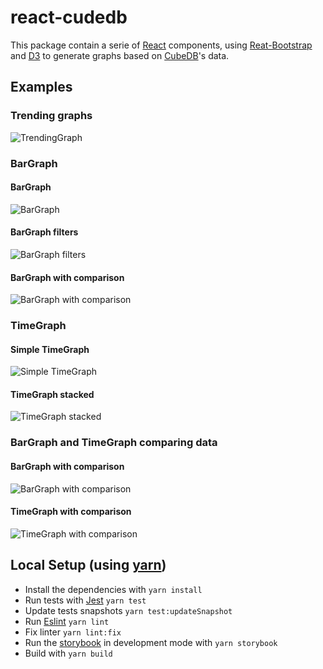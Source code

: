 # react-cudedb

This package contain a serie of [React][react] components, using [Reat-Bootstrap][react-bootstrap] and [D3][d3] to generate graphs based on [CubeDB][cubedb]'s data.

## Examples

### Trending graphs

![TrendingGraph][screenshot_trendinggraph]

### BarGraph

#### BarGraph
![BarGraph][screenshot_bargraph]
#### BarGraph filters
![BarGraph filters][screenshot_bargraph_filter]
#### BarGraph with comparison
![BarGraph with comparison][screenshot_bargraph_comparison]

### TimeGraph

#### Simple TimeGraph
![Simple TimeGraph][screenshot_timegraph]
#### TimeGraph stacked
![TimeGraph stacked][screenshot_timegraph_stacks]

### BarGraph and TimeGraph comparing data

#### BarGraph with comparison
![BarGraph with comparison][screenshot_bargraph_comparison]
#### TimeGraph with comparison
![TimeGraph with comparison][screenshot_timegraph_comparison]


## Local Setup (using [yarn][yarn])

- Install the dependencies with `yarn install`
- Run tests with [Jest][jest] `yarn test`
- Update tests snapshots `yarn test:updateSnapshot`
- Run [Eslint][eslint] `yarn lint`
- Fix linter `yarn lint:fix`
- Run the [storybook][storybook] in development mode with `yarn storybook`
- Build with `yarn build`



[react]: http://facebook.github.io/react/
[react-bootstrap]: https://react-bootstrap.github.io/
[d3]: https://github.com/d3/d3
[yarn]: https://yarnpkg.com/
[cubedb]: https://github.com/sztanko/cubedb
[jest]: https://facebook.github.io/jest/
[eslint]: http://eslint.org/
[storybook]: https://github.com/storybooks/storybook


[screenshot_trendinggraph]: https://raw.githubusercontent.com/jrfferreira/react-cubedb/master/screenshots/TrendingGraph.png

[screenshot_bargraph]: https://raw.githubusercontent.com/jrfferreira/react-cubedb/master/screenshots/BarGraph.png
[screenshot_bargraph_filter]: https://raw.githubusercontent.com/jrfferreira/react-cubedb/master/screenshots/BarGraph_filter.png
[screenshot_bargraph_comparison]: https://raw.githubusercontent.com/jrfferreira/react-cubedb/master/screenshots/BarGraph_comparison.png

[screenshot_timegraph]: https://raw.githubusercontent.com/jrfferreira/react-cubedb/master/screenshots/TimeGraph.png
[screenshot_timegraph_stacks]: https://raw.githubusercontent.com/jrfferreira/react-cubedb/master/screenshots/TimeGraph_stacks.png
[screenshot_timegraph_comparison]: https://raw.githubusercontent.com/jrfferreira/react-cubedb/master/screenshots/TimeGraph_comparison.png
